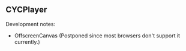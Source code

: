 ## CYCPlayer

Development notes:
+ OffscreenCanvas (Postponed since most browsers don't support it currently.)
